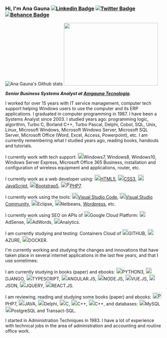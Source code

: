 
### Hi, I'm Ana Gauna   [![Linkedin Badge](https://img.shields.io/badge/-LinkedIn-darkblue?style=flat-square&logo=Linkedin&logoColor=white&link=https://www.linkedin.com/in/amgauna/)](https://www.linkedin.com/in/amgauna/)   [![Twitter Badge](https://img.shields.io/badge/-Twitter-blue?style=flat-square&logo=Twitter&logoColor=white&link=https://www.twitter.com/amgauna/)](https://www.twitter.com/amgauna/)   [![Behance Badge](https://img.shields.io/badge/-Behance-green?style=flat-square&logo=Behance&logoColor=white&link=https://www.behance.net/amgauna/)](https://www.behance.net/amgauna/) 

![Ana Gauna's Github stats](https://github-readme-stats.vercel.app/api?username=amgauna&show_icons=true&theme=radical)
<img width="300em" height="200em" src="https://github-readme-stats.vercel.app/api/top-langs/?username=amgauna&layout=compact&langs_count=16&theme=dracula"/><br></a>

***Senior Business Systems Analyst at <a href="https://www.amgauna.com.br" target="_blank">Amgauna Tecnologia</a>.*** 

I worked for over 15 years with IT service management, computer tech support helping Windows users to use the computer and its ERP applications. I graduated in computer programming in 1987. I have been a Systems Analyst since 2003. I studied years ago: programming logic, algorithm, Turbo C, Borland C++, Turbo Pascal, Delphi, Cobol, SQL, Unix, Linux, Microsoft Windows, Microsoft Windows Server, Microsoft SQL Server, Microsoft Office (Word, Excel, Access, Powerpoint), etc. I am currently remembering what I studied years ago, reading books, handouts and tutorials. 

I currently work with tech support: <a><img src="https://github.com/tomchen/stack-icons/blob/master/logos/microsoft-windows.svg" alt="Windows" width="19px" height="19px">Windows7, Windows8, Windows10, Windows Server Express</a>, Microsoft Office 365 Business, installation and configuration of wireless equipment and applications, router, etc. 
  
I currently work as a web developer using: <a href="https://www.w3.org/TR/html5/" title="HTML5"><img src="https://github.com/tomchen/stack-icons/blob/master/logos/html-5.svg" alt="HTML5" width="19px" height="19px">HTML5</a>, <a href="https://www.w3.org/TR/CSS/" title="CSS3"><img src="https://github.com/tomchen/stack-icons/blob/master/logos/css-3.svg" alt="CSS3" width="19px" height="19px">CSS3</a>, <a href="https://developer.mozilla.org/en-US/docs/Web/JavaScript" title="JavaScript"><img src="https://github.com/tomchen/stack-icons/blob/master/logos/javascript.svg" alt="JavaScript" width="19px" height="19px">JavaScript</a>,  <a href="https://getbootstrap.com/" title="Bootstrap"><img src="https://github.com/tomchen/stack-icons/blob/master/logos/bootstrap.svg" alt="Bootstrap" width="19px" height="19px">Bootstrap5</a>, <a href="https://php.net/" title="PHP"><img src="https://github.com/tomchen/stack-icons/blob/master/logos/php.svg" alt="PHP" width="29px" height="19px">PHP7</a>.

I currently work using the tools:  <a href="https://code.visualstudio.com/" title="Visual Studio Code"><img src="https://github.com/tomchen/stack-icons/blob/master/logos/visual-studio-code.svg" alt="Visual Studio Code" width="19px" height="19px">Visual Studio Code</a>, <a href="https://visualstudio.microsoft.com/pt-br/vs/community/"><img src="https://github.com/tomchen/stack-icons/blob/master/logos/visual-studio-code.svg" alt="Visual Studio Code" width="19px" height="19px">Visual Studio Community</a>, <a><img src="https://github.com/tomchen/stack-icons/blob/master/logos/eclipse.svg" alt="Eclipse" width="19px" height="19px">Eclipse</a>, <a><img src="https://github.com/tomchen/stack-icons/blob/master/logos/netbeans.svg" alt="NetBeans" width="19px" height="19px">Netbeans</a>, <a href="https://wordpress.com/pt-br/">Wordpress</a>, etc. 

I currently work using SEO on APIs of <a><img src="https://github.com/tomchen/stack-icons/blob/master/logos/google-cloud-platform.svg" alt="Google Cloud Platform" width="19px" height="19px">Google Cloud Platform:</a>  <a><img src="https://github.com/tomchen/stack-icons/blob/master/logos/google-adsense.svg" alt="Google Adsense" width="19px" height="19px">AdSense</a>, <a><img src="https://github.com/tomchen/stack-icons/blob/master/logos/google-adwords.svg" alt="Google Adword" width="19px" height="19px">AdWords</a>, <a><img src="https://github.com/tomchen/stack-icons/blob/master/logos/google-analytics.svg" alt="Google Analytics" width="19px" height="19px">Analytics</a>. 

I am currently studying and testing: Containers Cloud of <a><img src="https://github.com/tomchen/stack-icons/blob/master/logos/github-icon.svg" alt="GitHub" width="19px" height="19px">GITHUB</a>, <a><img src="https://github.com/tomchen/stack-icons/blob/master/logos/azure-icon.svg" alt="Microsoft Azure" width="19px" height="19px">AZURE</a>, <a><img src="https://github.com/tomchen/stack-icons/blob/master/logos/docker-icon.svg" alt="Docker" width="19px" height="19px">DOCKER</a>.

I'm currently working and studying the changes and innovations that have taken place in several internet applications in the last few years, and that I use sometimes: 

I am currently studying in books (paper) and ebooks: <a><img src="https://github.com/tomchen/stack-icons/blob/master/logos/python.svg" alt="Python" width="19px" height="19px">PYTHON3</a>, <a><img src="https://github.com/tomchen/stack-icons/blob/master/logos/django.svg" alt="Django" width="19px" height="19px">DJANGO</a>, <a><img src="https://github.com/tomchen/stack-icons/blob/master/logos/typescript-icon.svg" alt="Typescript" width="19px" height="19px">TYPESCRIPT</a>, <a><img src="https://github.com/tomchen/stack-icons/blob/master/logos/angular-icon.svg" alt="Angular" width="19px" height="19px">ANGULAR.JS</a>, <a><img src="https://github.com/tomchen/stack-icons/blob/master/logos/nodejs-icon.svg" alt="Node.js" width="19px" height="19px">NODE.JS</a>, <a><img src="https://github.com/tomchen/stack-icons/blob/master/logos/vue.svg" alt="Vue.js" width="19px" height="19px">VUE.JS</a>, <a><img src="https://github.com/tomchen/stack-icons/blob/master/logos/json.svg" alt="JSON" width="19px" height="19px">JSON</a>, <a><img src="https://github.com/tomchen/stack-icons/blob/master/logos/jquery-icon.svg" alt="jQuery" width="19px" height="19px">JQUERY</a>, <a><img src="https://github.com/tomchen/stack-icons/blob/master/logos/react.svg" alt="React.js" width="19px" height="19px">REACT.JS</a>. 

I am reviewing, reading and studying some books (paper) and ebooks: <a><img src="https://github.com/tomchen/stack-icons/blob/master/logos/php.svg" alt="PHP" width="29px" height="19px">PHP7</a>, <a><img src="https://github.com/tomchen/stack-icons/blob/master/logos/java.svg" alt="Java" width="19px" height="19px">JAVA</a>, <a><img src="https://github.com/tomchen/stack-icons/blob/master/logos/delphi.svg" alt="Delphi" width="19px" height="19px">Delphi</a>,  <a><img src="https://github.com/tomchen/stack-icons/blob/master/logos/c.svg" alt="C" width="19px" height="19px">C</a>, <a><img src="https://github.com/tomchen/stack-icons/blob/master/logos/c-sharp.svg" alt="C#" width="19px" height="19px">C++</a>,  <a><img src="https://github.com/tomchen/stack-icons/blob/master/logos/c-plusplus.svg" alt="C#" width="19px" height="19px">C++</a>, and databases: <a><img src="https://github.com/tomchen/stack-icons/blob/master/logos/mysql.svg" alt="MySQL" width="19px" height="19px">MySQL</a>  <a><img src="https://github.com/tomchen/stack-icons/blob/master/logos/postgresql.svg" alt="PostgreSQL" width="19px" height="19px">PostgreSQL</a> and Transact-SQL. 

I started in Administration Techniques in 1983. I have a lot of experience with technical jobs in the area of administration and accounting and routine office work.
